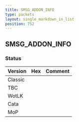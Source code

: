 ```yaml
---
title: SMSG_ADDON_INFO
type: packets
layout: single_markdown_in_list
position: 752
---
```


## SMSG_ADDON_INFO

### Status

Version    | Hex        | Comment
---------- | ---------- | ---------- 
Classic    |            |
TBC        |            |
WotLK      |            |
Cata       |            |
MoP        |            |
